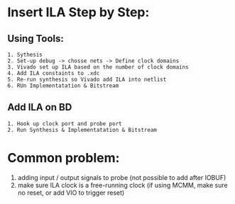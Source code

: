 # Insert ILA Step by Step:
  ## Using Tools:
    1. Sythesis 
    2. Set-up debug -> chosse nets -> Define clock domains  
    3. Vivado set up ILA based on the number of clock domains 
    4. Add ILA constaints to .xdc 
    5. Re-run synthesis so Vivado add ILA into netlist 
    6. RUn Implementatation & Bitstream
 
  ## Add ILA on BD
    1. Hook up clock port and probe port 
    2. Run Synthesis & Implementatation & Bitstream
  
# Common problem:
  1. adding input / output signals to probe (not possible to add after IOBUF)
  2. make sure ILA clock is a free-running clock (if using MCMM, make sure no reset, or add VIO to trigger reset)
